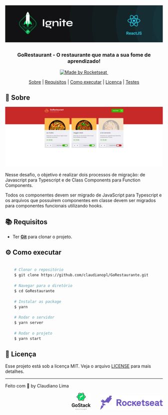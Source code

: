 <h1 align="center">
  <img alt="Ignite" src=".github/ignite.png" />
</h1>


<h3 align="center">
  GoRestaurant - O restaurante que mata a sua fome de aprendizado!
</h3>


<p align="center">
  <a href="https://rocketseat.com.br">
    <img alt="Made by Rocketseat" src="https://img.shields.io/badge/Porposto%20Por-Rocketseat-brightgreen?style=flat-square">
  </a>
  <a href="https://www.linkedin.com/in/claudianopl/">
    <img alt="" src="https://img.shields.io/badge/Resolvido%20Por-Claudiano%20Lima-brightgreen?style=flat-square">
  </a>
</p>

<p align="center">
 <a href="#-sobre">Sobre</a> |
 <a href="#-requisitos">Requisitos</a> | 
 <a href="#%EF%B8%8F-como-executar">Como executar</a> | 
 <a href="#-licença">Licença</a> | 
 <a href="#-Testes">Testes</a>
</p>


## 🚀 Sobre
<p align="center">
  <img src=".github/GoRestaurant.png" alt="GoRestaurant">
</p>


Nesse desafio, o objetivo é realizar dois processos de migração: de Javascript para Typescript e de Class Components para Function Components.


Todos os componentes devem ser migrado de JavaScript para Typescript e os arquivos que possuírem componentes em classe devem ser migrados para componentes funcionais utilizando hooks.

## 📚 Requisitos
- Ter [**Git**](https://git-scm.com/) para clonar o projeto.


## ⚙️ Como executar

```bash

    # Clonar o repositório
    $ git clone https://github.com/claudianopl/GoRestaurante.git

    # Navegar para o diretório
    $ cd GoRestaurante

    # Instalar as package
    $ yarn

    # Rodar o servidor
    $ yarn server

    # Rodar o projeto
    $ yarn start
```


## 📝 Licença
Esse projeto está sob a licença MIT. Veja o arquivo [LICENSE](LICENSE.md) para mais detalhes.

---
Feito com 💜 by Claudiano Lima

<p align="right">
  <img alt="GoStack" title="GoStack" src="https://raw.githubusercontent.com/claudianopl/GoFinances/master/backend/.github/gostack.svg" width="60px" />
  &nbsp;&nbsp;&nbsp;&nbsp;&nbsp;&nbsp;
  <img alt="GoStack" title="RocketSeat" src="https://raw.githubusercontent.com/claudianopl/GoFinances/7d8de57c5937eea279496db2a2f260b0cd0f7002/backend/.github/rocketseat.svg" width="200px" />
</p>
